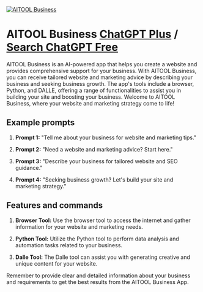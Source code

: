 
[![AITOOL Business](https://files.oaiusercontent.com/file-RJrFfdmWZgoPEXq90Cllv8rP?se=2123-10-17T09%3A36%3A21Z&sp=r&sv=2021-08-06&sr=b&rscc=max-age%3D31536000%2C%20immutable&rscd=attachment%3B%20filename%3D59940189-ee86-4568-ab84-7c5d221ca5e0.png&sig=lh46xeL0N9v4%2B%2BcacPQCAykjWqC9LX6BOMorGFrZVUI%3D)](https://chat.openai.com/g/g-49ftO4ZTC-aitool-business)

# AITOOL Business [ChatGPT Plus](https://chat.openai.com/g/g-49ftO4ZTC-aitool-business) / [Search ChatGPT Free](https://gptcall.net/index.html#/?search=AITOOL%20Business)

AITOOL Business is an AI-powered app that helps you create a website and provides comprehensive support for your business. With AITOOL Business, you can receive tailored website and marketing advice by describing your business and seeking business growth. The app's tools include a browser, Python, and DALLE, offering a range of functionalities to assist you in building your site and boosting your business. Welcome to AITOOL Business, where your website and marketing strategy come to life!

## Example prompts

1. **Prompt 1:** "Tell me about your business for website and marketing tips."

2. **Prompt 2:** "Need a website and marketing advice? Start here."

3. **Prompt 3:** "Describe your business for tailored website and SEO guidance."

4. **Prompt 4:** "Seeking business growth? Let's build your site and marketing strategy."

## Features and commands

1. **Browser Tool:** Use the browser tool to access the internet and gather information for your website and marketing needs.

2. **Python Tool:** Utilize the Python tool to perform data analysis and automation tasks related to your business.

3. **Dalle Tool:** The Dalle tool can assist you with generating creative and unique content for your website.

Remember to provide clear and detailed information about your business and requirements to get the best results from the AITOOL Business App.


